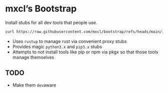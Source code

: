 # mxcl’s Bootstrap

Install stubs for all dev tools that people use.

```sh
curl https://raw.githubusercontent.com/mxcl/bootstrap/refs/heads/main/install.sh | sh
```

* Uses `rustup` to manage rust via convenient proxy stubs
* Provides magic `python3.x` and `pip3.x` stubs
* Attempts to not install tools like pip or npm via pkgx so that those tools manage themselves

## TODO

* Make them `dev`aware
